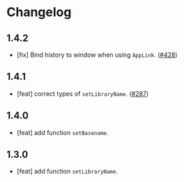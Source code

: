 # Changelog

## 1.4.2

- [fix] Bind history to window when using `AppLink`. ([#428](https://github.com/ice-lab/icestark/pull/428))

## 1.4.1

- [feat] correct types of `setLibraryName`. ([#287](https://github.com/ice-lab/icestark/issues/287))

## 1.4.0

- [feat] add function `setBasename`.

## 1.3.0

- [feat] add function `setLibraryName`.
